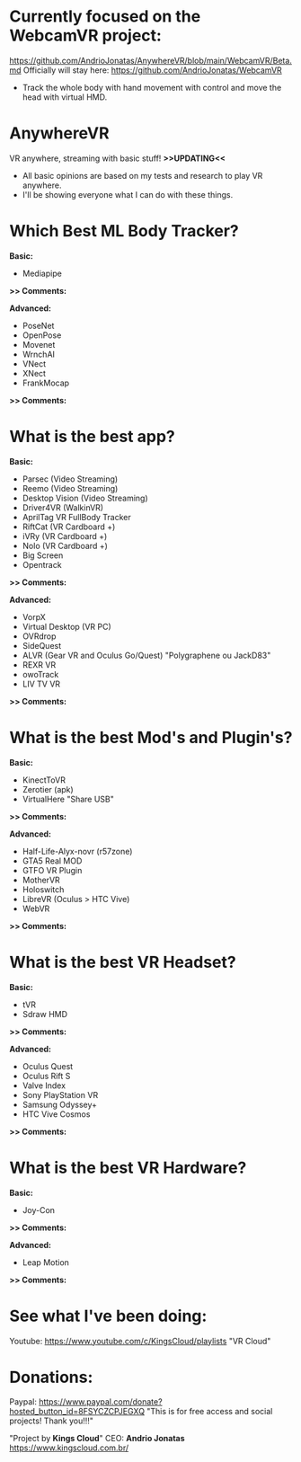 # Currently focused on the WebcamVR project: #
https://github.com/AndrioJonatas/AnywhereVR/blob/main/WebcamVR/Beta.md Officially will stay here: https://github.com/AndrioJonatas/WebcamVR

- Track the whole body with hand movement with control and move the head with virtual HMD.

# AnywhereVR
VR anywhere, streaming with basic stuff! **>>UPDATING<<**

- All basic opinions are based on my tests and research to play VR anywhere.
- I'll be showing everyone what I can do with these things.

# Which Best ML Body Tracker?

**Basic:**
- Mediapipe

**>> Comments:**

**Advanced:**
- PoseNet
- OpenPose
- Movenet
- WrnchAI
- VNect
- XNect
- FrankMocap

**>> Comments:**

# What is the best app?
**Basic:**
- Parsec (Video Streaming)
- Reemo (Video Streaming)
- Desktop Vision (Video Streaming)
- Driver4VR (WalkinVR)
- AprilTag VR FullBody Tracker
- RiftCat (VR Cardboard +)
- iVRy (VR Cardboard +)
- Nolo (VR Cardboard +)
- Big Screen
- Opentrack

**>> Comments:**

**Advanced:**
- VorpX
- Virtual Desktop (VR PC)
- OVRdrop
- SideQuest
- ALVR (Gear VR and Oculus Go/Quest) "Polygraphene ou JackD83"
- REXR VR
- owoTrack
- LIV TV VR

**>> Comments:**

# What is the best Mod's and Plugin's?
**Basic:**
- KinectToVR
- Zerotier (apk)
- VirtualHere "Share USB"

**>> Comments:**

**Advanced:**
- Half-Life-Alyx-novr (r57zone)
- GTA5 Real MOD
- GTFO VR Plugin
- MotherVR
- Holoswitch
- LibreVR (Oculus > HTC Vive)
- WebVR

**>> Comments:**

# What is the best VR Headset?

**Basic:**
- tVR
- Sdraw HMD

**>> Comments:**

**Advanced:**
- Oculus Quest
- Oculus Rift S
- Valve Index
- Sony PlayStation VR
- Samsung Odyssey+
- HTC Vive Cosmos

**>> Comments:**

# What is the best VR Hardware?

**Basic:**
- Joy-Con

**>> Comments:**

**Advanced:**
- Leap Motion

**>> Comments:**

# See what I've been doing:
Youtube: https://www.youtube.com/c/KingsCloud/playlists "VR Cloud"

# Donations:
Paypal: https://www.paypal.com/donate?hosted_button_id=8FSYCZCPJEGXQ "This is for free access and social projects! Thank you!!!"

"Project by **Kings Cloud**"
CEO: **Andrio Jonatas**
https://www.kingscloud.com.br/

